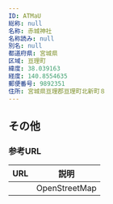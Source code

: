 ```yaml
---
ID: ATMaU
総称: null
名称: 赤城神社
名称読み: null
別名: null
都道府県: 宮城県
区域: 亘理町
緯度: 38.039163
経度: 140.8554635
郵便番号: 9892351
住所: 宮城県亘理郡亘理町北新町８
---
```


## その他

### 参考URL

| URL | 説明          |
| --- | ------------- |
|     | OpenStreetMap |

